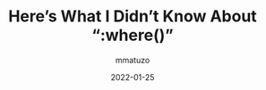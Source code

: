 ---
author: mmatuzo
date: 2022-01-25
tags:
  - css
target_url: https://www.matuzo.at/blog/2022/heres-what-i-didnt-know-about-where/
title: "Here’s What I Didn’t Know About “:where()”"
---